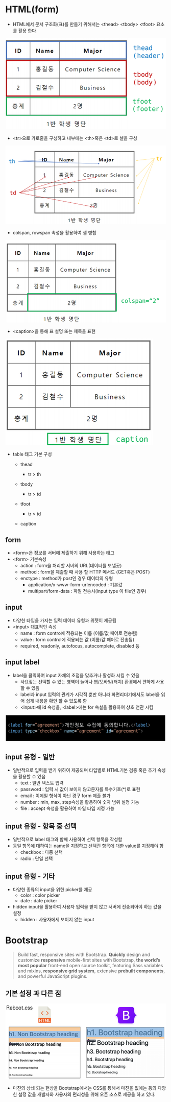 # HTML(form)

- HTML에서 문서 구조화(표)를 만들기 위해서는 \<thead> \<tbody> \<tfoot> 
  요소를 활용 한다 

![image-20220905133302592](assets/image-20220905133302592.png)

- \<tr>으로 가로줄을 구성하고 내부에는 \<th>혹은 \<td>로 셀을 구성

![image-20220905133933194](assets/image-20220905133933194.png)

- colspan, rowspan 속성을 활용하여 셀 병합

![image-20220905134007114](assets/image-20220905134007114.png)

- \<caption>을 통해 표 설명 또는 제목을 표현

![image-20220905134042376](assets/image-20220905134042376.png)

- table 태그 기본 구성

  - thead
    - tr > th

  - tbody
    - tr > td
  - tfoot
    - tr > td
  - caption



## form

- \<form>은 정보를 서버에 제출하기 위해 사용하는 태그
- \<form> 기본속성
  - action : form을 처리할 서버의 URL(데이터를 보낼곳)
  - method : form을 제출할 때 사용 할 HTTP 메서드 (GET혹은 POST)
  - enctype : method가 post인 경우 데이터의 유형
    - application/x-www-form-urlencoded : 기본값
    - multipart/form-data : 파일 전송시(input type 이 file인 경우)

## input

- 다양한 타입을 가지는 입력 데이터 유형과 위젯이 제공됨
- \<input> 대표적인 속성
  - name : form contro에 적용되는 이름 (이름/값 페어로 전송됨)
  - value : form control에 적용되는 값 (이름/값 페어로 전송됨)
  - required, readonly, autofocus, autocomplete, disabled 등

## input label

- label을 클릭하여 input 자체의 초점을 맞추거나 활성화 시킬 수 있음
  - 사요잦는 선택할 수 있는 영역이 늘어나 웹/모바일(터치) 환경에서 편하게 사용 할 수 있음
  - label과 input 입력의 관계가 시각적 뿐만 아니라 화면리더기에서도 label을 읽어 쉽게 내용을
    확인 할 수 있도록 함
  - \<input>에 id 속성을, \<label>에는 for 속설을 활용하여 상호 연관 시킴

![image-20220905142406577](assets/image-20220905142406577.png)

## input 유형 - 일반

- 일반적으로 입력을 받기 위하여 제공되며 타입별로 HTML기본 검증 혹은 추가 속성을 활용할 수 있음
  - text : 일반 텍스트 입력
  - password : 입력 시 값이 보이지 않고문자를 특수기호(*)로 표현
  - email : 이메일 형식이 아닌 경구 form 제출 불가
  - number : min, max, step속성을 활용하여 숫자 범위 설정 가능
  - file : accept 속성을 활용하여 파일 타입 지정 가능

## input 유형 - 항목 중 선택

- 일반적으로 label 태그와 함께 사용하여 선택 항목을 작성함
- 동일 항목에 대하여는 name을 지정하고 선택괸 항목에 대한 value를 지정해야 함
  - checkbox : 다중 선택
  - radio : 단일 선택

## input 유형 - 기타

- 다양한 종류의 input을 위한 picker를 제공
  - color : color picker
  - date : date picker
- hidden input을 활용하여 사용자 입력을 받지 않고 서버에 전송되어야 하는 값을 설정
  - hidden : 사용자에세 보이지 않는 input

# Bootstrap

>Build fast, responsive sites with Bootstrap.
>**Quickly** design and customize **responsive** mobile-first sites with 
>Bootstrap, **the world’s most popular** front-end open source toolkit, 
>featuring Sass variables and mixins, **responsive grid system**, extensive 
>**prebuilt components**, and powerful JavaScript plugins.



## 기본 설정 과 다른 점

![image-20220905145554253](assets/image-20220905145554253.png)

- 마진의 상쇄 되는 현상을 Bootstrap에서는 CSS를 통해서 마진을 없에는 등의 다양한 설정 값을
  개발자와 사용자의 편리성을 위해 오픈 소스로 제공을 하고 있다.
